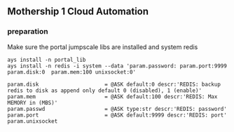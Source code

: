 ## Mothership 1 Cloud Automation

### preparation

Make sure the portal jumpscale libs are installed
and system redis
```
ays install -n portal_lib
ays install -n redis -i system --data 'param.password: param.port:9999 param.disk:0  param.mem:100 unixsocket:0'

```

```
param.disk                     = @ASK default:0 descr:'REDIS: backup redis to disk as append only default 0 (disabled), 1 (enable)'
param.mem                      = @ASK default:100 descr:'REDIS: Max MEMORY in (MBS)'
param.passwd                   = @ASK type:str descr:'REDIS: password'
param.port                     = @ASK default:9999 descr:'REDIS: port'
param.unixsocket 
```
